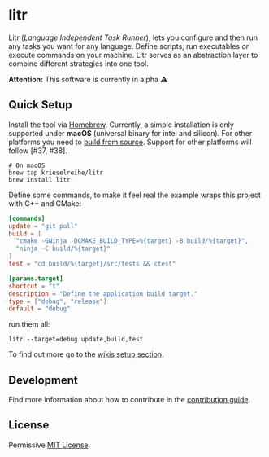 # litr

Litr (_Language Independent Task Runner_), lets you configure and then run any tasks you want for any language. Define scripts, run executables or execute commands on your machine. Litr serves as an abstraction layer to combine different strategies into one tool.

**Attention:** This software is currently in alpha ⚠️

## Quick Setup

Install the tool via [Homebrew](https://brew.sh/). Currently, a simple installation is only supported under **macOS** (universal binary for intel and silicon). For other platforms you need to [build from source](CONTRIBUTING.md). Support for other platforms will follow [#37, #38].

```shell
# On macOS
brew tap krieselreihe/litr
brew install litr
```

Define some commands, to make it feel real the example wraps this project with C++ and CMake:

```toml
[commands]
update = "git pull"
build = [
  "cmake -GNinja -DCMAKE_BUILD_TYPE=%{target} -B build/%{target}",
  "ninja -C build/%{target}"
]
test = "cd build/%{target}/src/tests && ctest"

[params.target]
shortcut = "t"
description = "Define the application build target."
type = ["debug", "release"]
default = "debug"
```

run them all:

```shell
litr --target=debug update,build,test
```

To find out more go to the [wikis setup section](https://github.com/krieselreihe/litr/wiki/Quick-Setup).

## Development

Find more information about how to contribute in the [contribution guide](CONTRIBUTING.md).

## License

Permissive [MIT License](LICENSE).
